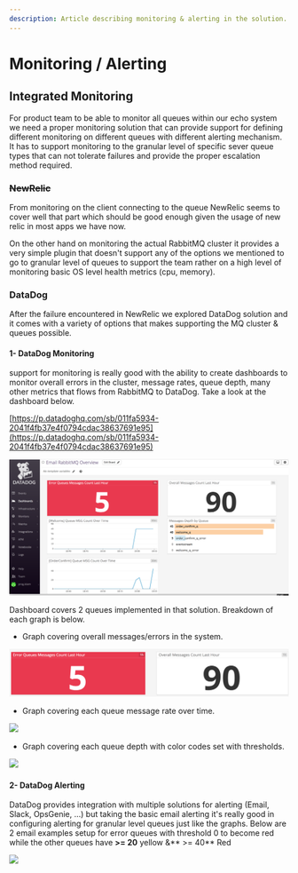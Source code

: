 ```yaml
---
description: Article describing monitoring & alerting in the solution.
---
```


# Monitoring / Alerting

## Integrated Monitoring

For product team to be able to monitor all queues within our echo system we need a proper monitoring solution that can provide support for defining different monitoring on different queues with different alerting mechanism. It has to support monitoring to the granular level of specific sever queue types that can not tolerate failures and provide the proper escalation method required.

### ~~NewRelic~~

From monitoring on the client connecting to the queue NewRelic seems to cover well that part which should be good enough given the usage of new relic in most apps we have now.

On the other hand on monitoring the actual RabbitMQ cluster it provides a very simple plugin that doesn't support any of the options we mentioned to go to granular level of queues to support the team rather on a high level of monitoring basic OS level health metrics \(cpu, memory\).

### DataDog

After the failure encountered in NewRelic we explored DataDog solution and it comes with a variety of options that makes supporting the MQ cluster & queues possible.

#### 1- DataDog Monitoring

support for monitoring is really good with the ability to create dashboards to monitor overall errors in the cluster, message rates, queue depth, many other metrics that flows from RabbitMQ to DataDog. Take a look at the dashboard below.

[https://p.datadoghq.com/sb/011fa5934-2041f4fb37e4f0794cdac38637691e95](https://p.datadoghq.com/sb/011fa5934-2041f4fb37e4f0794cdac38637691e95)

![DataDog Monitoring RabbitMQ](.gitbook/assets/image%20%289%29.png)

Dashboard covers 2 queues implemented in that solution. Breakdown of each graph is below.

* Graph covering overall messages/errors in the system.

![](.gitbook/assets/image%20%282%29.png)

* Graph covering each queue message rate over time.

![](https://blobscdn.gitbook.com/v0/b/gitbook-28427.appspot.com/o/assets%2F-LAk21gR8m4OLD0g0ox5%2F-LAkEql6XwnRxcCGe9Yk%2F-LAkHBG3wxmx4pbBMXkp%2Fimage.png?alt=media&token=177a6bcb-7bd2-4dba-94a7-c6c8ab0f4865)  


* Graph covering each queue depth with color codes set with thresholds.

![](https://blobscdn.gitbook.com/v0/b/gitbook-28427.appspot.com/o/assets%2F-LAk21gR8m4OLD0g0ox5%2F-LAkEql6XwnRxcCGe9Yk%2F-LAkHTSv59AUKx2ZIyRH%2Fimage.png?alt=media&token=074c01b6-0ea2-4a0d-acf4-a6c9653e09c8)  


#### 2- DataDog Alerting

DataDog provides integration with multiple solutions for alerting \(Email, Slack, OpsGenie, ...\) but taking the basic email alerting it's really good in configuring alerting for granular level queues just like the graphs. Below are 2 email examples setup for error queues with threshold 0 to become red while the other queues have **&gt;= 20** yellow &** &gt;= 40** Red

![](https://blobscdn.gitbook.com/v0/b/gitbook-28427.appspot.com/o/assets%2F-LAk21gR8m4OLD0g0ox5%2F-LAkIX3G13qxgg8msXUu%2F-LAkJkCHZ0WEFDj0OJG5%2Fimage.png?alt=media&token=25f85cd9-15a2-43d8-9a79-54cd5dff8e7f)  


